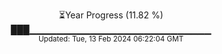 <p align="center">
⏳Year Progress (11.82 %) <br>
███▁▁▁▁▁▁▁▁▁▁▁▁▁▁▁▁▁▁▁▁▁▁▁▁▁▁▁ <br>
<sub>Updated: Tue, 13 Feb 2024 06:22:04 GMT</sub>
</p>

